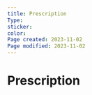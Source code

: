 ```yaml
---
title: Prescription
Type: 
sticker: 
color: 
Page created: 2023-11-02
Page modified: 2023-11-02
---
```


# Prescription
